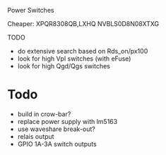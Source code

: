 
Power Switches

Cheaper: XPQR8308QB,LXHQ
NVBLS0D8N08XTXG

TODO
* do extensive search based on Rds_on/px100
* look for high Vpl switches (with eFuse)
* look for high Qgd/Qgs switches




# Todo
* build in crow-bar?
* replace power supply with lm5163
* use waveshare break-out?
* relais output
* GPIO 1A-3A switch outputs